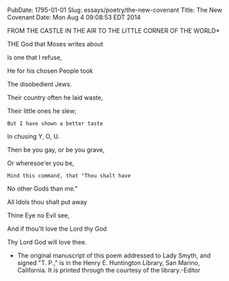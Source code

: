 PubDate: 1795-01-01
Slug: essays/poetry/the-new-covenant
Title: The New Covenant
Date: Mon Aug  4 09:08:53 EDT 2014

   FROM THE CASTLE IN THE AIR TO THE LITTLE CORNER OF THE WORLD*

    

    

   THE God that Moses writes about

   Is one that I refuse,

   He for his chosen People took

   The disobedient Jews.

    

   Their country often he laid waste,

   Their little ones he slew;

    But I have shown a better taste

   In chusing Y, O, U.

    

   Then be you gay, or be you grave,

   Or wheresoe'er you be,

    Mind this command, that "Thou shalt have

   No other Gods than me."

    

   All Idols thou shalt put away

   Thine Eye no Evil see,

   And if thou'lt love the Lord thy God

   Thy Lord God will love thee.

    

   * The original manuscript of this poem addressed to Lady Smyth, and signed
   "T. P.," is in the Henry E. Huntington Library, San Marino, California. It
   is printed through the courtesy of the library.-Editor  

    
